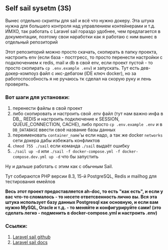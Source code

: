 ## Self sail sysetm (3S)

Вынес отдельно скрипты для sail и всё что нужно докеру. Эта штука нужна для 
большего контроля над управлением контейнерами и т.д. ИМХО, так работать с Laravel sail гораздо удобнее, чем предлагается в документации, поэтому свои наработки как я работаю с ним вынес в отдельный репозиторий

Этот репозиторий можно просто скачать, скопирать в папку проекта, настроить env (если база - постгресс, то просто перенести настройки с подключением к redis, mail и db в свой env, если проект пустой - то просто скопирать `cp .env.example .env`) и запускать. Тут есть дев-докер-компоуз файл с икс-дебагом (IDE ключ docker), но за работоспособность я не ручаюсь тк сделал на скорую руку и лень проверять.

### Вот шаги для установки:
1. перенести файлы в свой проект
2. либо скопировать и настроить свой .env файл (тут нам важно инфа в DB_, REDIS и настроить подключение к SESSION, QUEUE_CONNECTION, CACHE), либо просто `cp .env.example .env` и в `DB_DATABASE` ввести своё название базы данных
3. переименовать `container_name`'ы если надо, а так же docker `networks` сети докера дабы избежать конфликтов
4. `chmod 755 ./sail` если команда `./sail` выдаёт ошибку
5. `./sail up -d` или `./sail -f docker-compose.yml -f docker-compose.dev.yml up -d` что бы запустить

Ну и дальше работать с этим как с обычным Sail.

Тут собираются PHP версии 8.3, 15-й PostgreSQL, Redis и mailhog для тестирования емейлов

**Весь этот проект предоставляется ah-doc, то есть "как есть", и если у вас что-то сломалось - то несете ответсвенность лично вы. Вся эта штука использует базу данных Postgresql как основную, и если вам нужно MySQL, Oracle и т.д. - то меняйте и конфигурируйте сами! (это сделать легко - подменить в docker-compose.yml и настроить .env)**

### Ссылки:
1. [Laravel sail github](https://github.com/laravel/sail)
2. [Laravel sail docs](https://laravel.com/docs/11.x/sail)